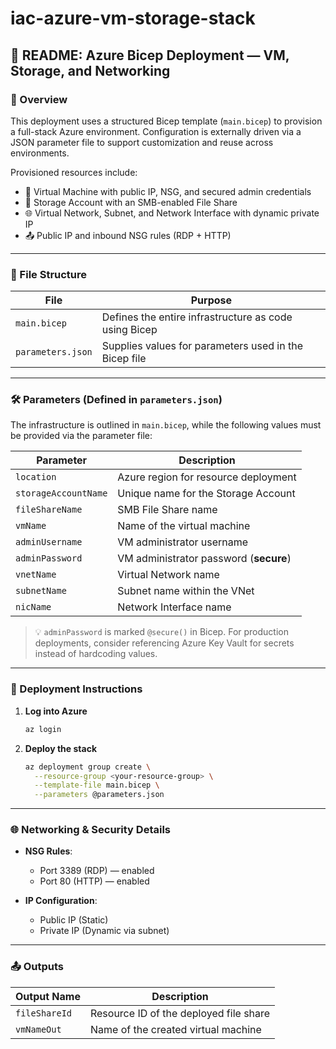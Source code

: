 # iac-azure-vm-storage-stack

## 📘 README: Azure Bicep Deployment — VM, Storage, and Networking

### 🧭 Overview

This deployment uses a structured Bicep template (`main.bicep`) to provision a full-stack Azure environment. Configuration is externally driven via a JSON parameter file to support customization and reuse across environments.

Provisioned resources include:

- 🔐 Virtual Machine with public IP, NSG, and secured admin credentials  
- 📁 Storage Account with an SMB-enabled File Share  
- 🌐 Virtual Network, Subnet, and Network Interface with dynamic private IP  
- 📤 Public IP and inbound NSG rules (RDP + HTTP)

---

### 📂 File Structure

| File             | Purpose                                                    |
|------------------|------------------------------------------------------------|
| `main.bicep`     | Defines the entire infrastructure as code using Bicep      |
| `parameters.json`| Supplies values for parameters used in the Bicep file      |

---

### 🛠 Parameters (Defined in `parameters.json`)

The infrastructure is outlined in `main.bicep`, while the following values must be provided via the parameter file:

| Parameter           | Description                                |
|---------------------|--------------------------------------------|
| `location`          | Azure region for resource deployment       |
| `storageAccountName`| Unique name for the Storage Account        |
| `fileShareName`     | SMB File Share name                        |
| `vmName`            | Name of the virtual machine                |
| `adminUsername`     | VM administrator username                  |
| `adminPassword`     | VM administrator password (**secure**)     |
| `vnetName`          | Virtual Network name                       |
| `subnetName`        | Subnet name within the VNet                |
| `nicName`           | Network Interface name                     |

> 💡 `adminPassword` is marked `@secure()` in Bicep. For production deployments, consider referencing Azure Key Vault for secrets instead of hardcoding values.

---

### 🚀 Deployment Instructions

1. **Log into Azure**  
   ```bash
   az login
   ```

2. **Deploy the stack**  
   ```bash
   az deployment group create \
     --resource-group <your-resource-group> \
     --template-file main.bicep \
     --parameters @parameters.json
   ```

---

### 🌐 Networking & Security Details

- **NSG Rules**:  
  - Port 3389 (RDP) — enabled  
  - Port 80 (HTTP) — enabled  

- **IP Configuration**:  
  - Public IP (Static)  
  - Private IP (Dynamic via subnet)

---

### 📤 Outputs

| Output Name     | Description                                |
|------------------|--------------------------------------------|
| `fileShareId`    | Resource ID of the deployed file share     |
| `vmNameOut`      | Name of the created virtual machine        |


